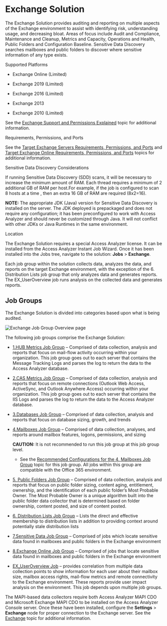 # Exchange Solution

The Exchange Solution provides auditing and reporting on multiple aspects of the Exchange
environment to assist with identifying risk, understanding usage, and decreasing bloat. Areas of
focus include Audit and Compliance, Maintenance and Cleanup, Metrics and Capacity, Operations and
Health, Public Folders and Configuration Baseline. Sensitive Data Discovery searches mailboxes and
public folders to discover where sensitive information of any type exists.

Supported Platforms

- Exchange Online (Limited)

- Exchange 2019 (Limited)
- Exchange 2016 (Limited)
- Exchange 2013
- Exchange 2010 (Limited)

See the
[Exchange Support and Permissions Explained](/docs/accessanalyzer/12.0/getting-started/requirements/solutions/exchange/support.md) topic
for additional information.

Requirements, Permissions, and Ports

See the
[Target Exchange Servers Requirements, Permissions, and Ports](/docs/accessanalyzer/12.0/getting-started/requirements/target/exchange.md)
and
[Target Exchange Online Requirements, Permissions, and Ports](/docs/accessanalyzer/12.0/getting-started/requirements/target/exchangeonline.md)
topics for additional information.

Sensitive Data Discovery Considerations

If running Sensitive Data Discovery (SDD) scans, it will be necessary to increase the minimum amount
of RAM. Each thread requires a minimum of 2 additional GB of RAM per host.For example, if the job is
configured to scan 8 hosts at a time , then an extra 16 GB of RAM are required (8x2=16).

**NOTE:** The appropriate JDK (Java) version for Sensitive Data Discovery is installed on the
server. The JDK deployed is prepackaged and does not require any configuration; it has been
preconfigured to work with Access Analyzer and should never be customized through Java. It will not
conflict with other JDKs or Java Runtimes in the same environment.

Location

The Exchange Solution requires a special Access Analyzer license. It can be installed from the
Access Analyzer Instant Job Wizard. Once it has been installed into the Jobs tree, navigate to the
solution: **Jobs** > **Exchange**.

Each job group within the solution collects data, analyzes the data, and reports on the target
Exchange environment, with the exception of the 6. Distribution Lists job group that only analyzes
data and generates reports. The EX_UserOverview job runs analysis on the collected data and
generates reports.

## Job Groups

The Exchange Solution is divided into categories based upon what is being audited.

![Exchange Job Group Overview page](/img/product_docs/accessanalyzer/admin/runninginstances/overviewpage.webp)

The following job groups comprise the Exchange Solution:

- [1.HUB Metrics Job Group](/docs/accessanalyzer/12.0/solutions/exchange/hubmetrics/overview.md) – Comprised of data collection, analysis and
  reports that focus on mail-flow activity occurring within your organization. This job group goes
  out to each server that contains the Message Tracking Logs and parses the log to return the data
  to the Access Analyzer database.
- [2.CAS Metrics Job Group](/docs/accessanalyzer/12.0/solutions/exchange/casmetrics/overview.md) – Comprised of data collection, analysis and
  reports that focus on remote connections (Outlook Web Access, ActiveSync, and Outlook Anywhere
  Access) occurring within your organization. This job group goes out to each server that contains
  the IIS Logs and parses the log to return the data to the Access Analyzer database.
- [3.Databases Job Group](/docs/accessanalyzer/12.0/solutions/exchange/databases/overview.md) – Comprised of data collection, analysis and
  reports that focus on database sizing, growth, and trends
- [4.Mailboxes Job Group](/docs/accessanalyzer/12.0/solutions/exchange/mailboxes/overview.md) – Comprised of data collection, analyses, and
  reports around mailbox features, logons, permissions, and sizing

  **CAUTION:** It is not recommended to run this job group at this job group level.

  - See the [Recommended Configurations for the 4. Mailboxes Job Group](/docs/accessanalyzer/12.0/solutions/exchange/mailboxes/recommended.md)
    topic for this job group. All jobs within this group are compatible with the Office 365
    environment.

- [5. Public Folders Job Group](/docs/accessanalyzer/12.0/solutions/exchange/publicfolders/overview.md) – Comprised of data collection, analysis
  and reports that focus on public folder sizing, content aging, entitlement, ownership, and the
  identification of each public folder’s Most Probable Owner. The Most Probable Owner is a unique
  algorithm built into the public folder data collector that is determined based on folder
  ownership, content posted, and size of content posted.
- [6. Distribution Lists Job Group](/docs/accessanalyzer/12.0/solutions/exchange/distributionlists/overview.md) – Lists the direct and effective
  membership to distribution lists in addition to providing context around potentially stale
  distribution lists
- [7.Sensitive Data Job Group](/docs/accessanalyzer/12.0/solutions/exchange/sensitivedata/overview.md) – Comprised of jobs which locate sensitive
  data found in mailboxes and public folders in the Exchange environment
- [8.Exchange Online Job Group](/docs/accessanalyzer/12.0/solutions/exchange/online/overview.md) – Comprised of jobs that locate sensitive data
  found in mailboxes and public folders in the Exchange environment
- [EX_UserOverview Job](/docs/accessanalyzer/12.0/solutions/exchange/ex_useroverview.md) – provides correlation from multiple data collection
  points to show information for each user about their mailbox size, mailbox access rights,
  mail-flow metrics and remote connectivity to the Exchange environment. These reports provide user
  impact analysis on the environment. This job depends upon multiple job groups.

The MAPI-based data collectors require both Access Analyzer MAPI CDO and Microsoft Exchange MAPI CDO
to be installed on the Access Analyzer Console server. Once these have been installed, configure the
**Settings** > **Exchange** node for proper connection to the Exchange server. See the
[Exchange](/docs/accessanalyzer/12.0/administration/settings/exchange.md) topic for additional information.
